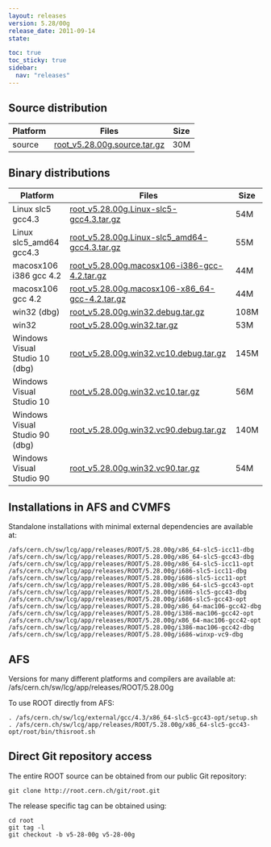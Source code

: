 ```yaml
---
layout: releases
version: 5.28/00g
release_date: 2011-09-14
state:

toc: true
toc_sticky: true
sidebar:
  nav: "releases"
---
```



## Source distribution

| Platform       | Files | Size |
|-----------|-------|-----|
| source | [root_v5.28.00g.source.tar.gz](https://root.cern.ch/download/root_v5.28.00g.source.tar.gz) |  30M |


## Binary distributions

| Platform       | Files | Size |
|-----------|-------|-----|
| Linux slc5 gcc4.3 | [root_v5.28.00g.Linux-slc5-gcc4.3.tar.gz](https://root.cern.ch/download/root_v5.28.00g.Linux-slc5-gcc4.3.tar.gz) |  54M |
| Linux slc5_amd64 gcc4.3 | [root_v5.28.00g.Linux-slc5_amd64-gcc4.3.tar.gz](https://root.cern.ch/download/root_v5.28.00g.Linux-slc5_amd64-gcc4.3.tar.gz) |  55M |
| macosx106 i386 gcc 4.2 | [root_v5.28.00g.macosx106-i386-gcc-4.2.tar.gz](https://root.cern.ch/download/root_v5.28.00g.macosx106-i386-gcc-4.2.tar.gz) |  44M |
| macosx106 gcc 4.2 | [root_v5.28.00g.macosx106-x86_64-gcc-4.2.tar.gz](https://root.cern.ch/download/root_v5.28.00g.macosx106-x86_64-gcc-4.2.tar.gz) |  44M |
| win32 (dbg) | [root_v5.28.00g.win32.debug.tar.gz](https://root.cern.ch/download/root_v5.28.00g.win32.debug.tar.gz) | 108M |
| win32 | [root_v5.28.00g.win32.tar.gz](https://root.cern.ch/download/root_v5.28.00g.win32.tar.gz) |  53M |
| Windows Visual Studio 10 (dbg) | [root_v5.28.00g.win32.vc10.debug.tar.gz](https://root.cern.ch/download/root_v5.28.00g.win32.vc10.debug.tar.gz) | 145M |
| Windows Visual Studio 10 | [root_v5.28.00g.win32.vc10.tar.gz](https://root.cern.ch/download/root_v5.28.00g.win32.vc10.tar.gz) |  56M |
| Windows Visual Studio 90 (dbg) | [root_v5.28.00g.win32.vc90.debug.tar.gz](https://root.cern.ch/download/root_v5.28.00g.win32.vc90.debug.tar.gz) | 140M |
| Windows Visual Studio 90 | [root_v5.28.00g.win32.vc90.tar.gz](https://root.cern.ch/download/root_v5.28.00g.win32.vc90.tar.gz) |  54M |



## Installations in AFS and CVMFS
Standalone installations with minimal external dependencies are available at:
~~~
/afs/cern.ch/sw/lcg/app/releases/ROOT/5.28.00g/x86_64-slc5-icc11-dbg
/afs/cern.ch/sw/lcg/app/releases/ROOT/5.28.00g/x86_64-slc5-gcc43-dbg
/afs/cern.ch/sw/lcg/app/releases/ROOT/5.28.00g/x86_64-slc5-icc11-opt
/afs/cern.ch/sw/lcg/app/releases/ROOT/5.28.00g/i686-slc5-icc11-dbg
/afs/cern.ch/sw/lcg/app/releases/ROOT/5.28.00g/i686-slc5-icc11-opt
/afs/cern.ch/sw/lcg/app/releases/ROOT/5.28.00g/x86_64-slc5-gcc43-opt
/afs/cern.ch/sw/lcg/app/releases/ROOT/5.28.00g/i686-slc5-gcc43-dbg
/afs/cern.ch/sw/lcg/app/releases/ROOT/5.28.00g/i686-slc5-gcc43-opt
/afs/cern.ch/sw/lcg/app/releases/ROOT/5.28.00g/x86_64-mac106-gcc42-dbg
/afs/cern.ch/sw/lcg/app/releases/ROOT/5.28.00g/i386-mac106-gcc42-opt
/afs/cern.ch/sw/lcg/app/releases/ROOT/5.28.00g/x86_64-mac106-gcc42-opt
/afs/cern.ch/sw/lcg/app/releases/ROOT/5.28.00g/i386-mac106-gcc42-dbg
/afs/cern.ch/sw/lcg/app/releases/ROOT/5.28.00g/i686-winxp-vc9-dbg
~~~

## AFS
Versions for many different platforms and compilers are available at:
/afs/cern.ch/sw/lcg/app/releases/ROOT/5.28.00g

To use ROOT directly from AFS:
~~~
. /afs/cern.ch/sw/lcg/external/gcc/4.3/x86_64-slc5-gcc43-opt/setup.sh
. /afs/cern.ch/sw/lcg/app/releases/ROOT/5.28.00g/x86_64-slc5-gcc43-opt/root/bin/thisroot.sh
~~~

## Direct Git repository access
The entire ROOT source can be obtained from our public Git repository:

~~~
git clone http://root.cern.ch/git/root.git
~~~
The release specific tag can be obtained using:
~~~
cd root
git tag -l
git checkout -b v5-28-00g v5-28-00g
~~~

